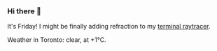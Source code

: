 ### Hi there :wave:

It's Friday! I might be finally adding refraction to my [terminal raytracer](https://github.com/bewuethr/bash-raytracer).

Weather in Toronto: clear, at +1°C.
